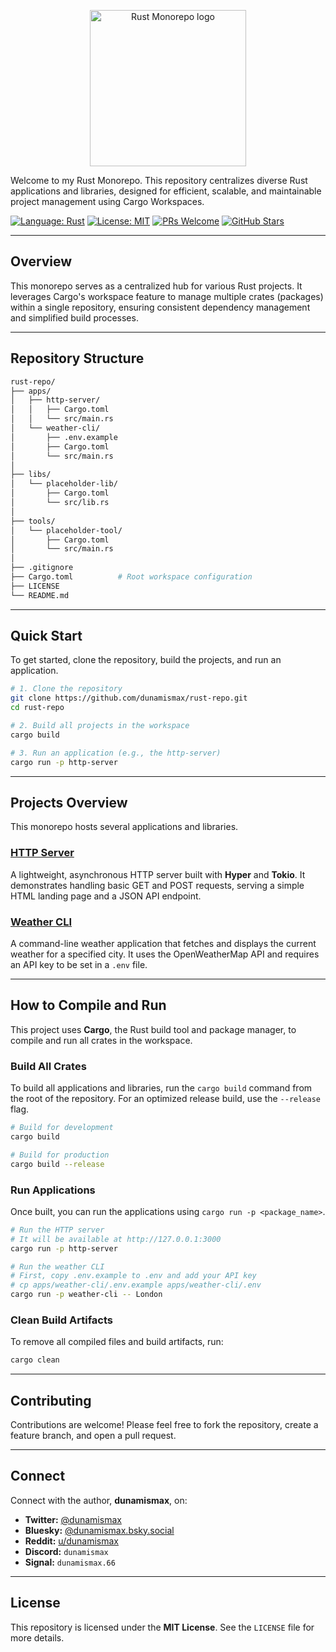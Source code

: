 <p align="center">
  <img src="https://github.com/rust-lang/rust-artwork/blob/master/logo/rust-logo-512x512.png" alt="Rust Monorepo logo" width="250"/>
</p>

Welcome to my Rust Monorepo. This repository centralizes diverse Rust applications and libraries, designed for efficient, scalable, and maintainable project management using Cargo Workspaces.

[![Language: Rust](https://img.shields.io/badge/Language-Rust-orange.svg)](https://www.rust-lang.org/)
[![License: MIT](https://img.shields.io/badge/License-MIT-yellow.svg)](https://github.com/dunamismax/rust-repo/blob/main/LICENSE)
[![PRs Welcome](https://img.shields.io/badge/PRs-welcome-brightgreen.svg?style=flat-square)](https://github.com/dunamismax/rust-repo/pulls)
[![GitHub Stars](https://img.shields.io/github/stars/dunamismax/rust-repo?style=social)](https://github.com/dunamismax/rust-repo/stargazers)

---

## Overview

This monorepo serves as a centralized hub for various Rust projects. It leverages Cargo's workspace feature to manage multiple crates (packages) within a single repository, ensuring consistent dependency management and simplified build processes.

---

## Repository Structure

```sh
rust-repo/
├── apps/
│   ├── http-server/
│   │   ├── Cargo.toml
│   │   └── src/main.rs
│   └── weather-cli/
│       ├── .env.example
│       ├── Cargo.toml
│       └── src/main.rs
│
├── libs/
│   └── placeholder-lib/
│       ├── Cargo.toml
│       └── src/lib.rs
│
├── tools/
│   └── placeholder-tool/
│       ├── Cargo.toml
│       └── src/main.rs
│
├── .gitignore
├── Cargo.toml          # Root workspace configuration
├── LICENSE
└── README.md
```

---

## Quick Start

To get started, clone the repository, build the projects, and run an application.

```bash
# 1. Clone the repository
git clone https://github.com/dunamismax/rust-repo.git
cd rust-repo

# 2. Build all projects in the workspace
cargo build

# 3. Run an application (e.g., the http-server)
cargo run -p http-server
```

---

## Projects Overview

This monorepo hosts several applications and libraries.

### [HTTP Server](apps/http-server/src/main.rs)

A lightweight, asynchronous HTTP server built with **Hyper** and **Tokio**. It demonstrates handling basic GET and POST requests, serving a simple HTML landing page and a JSON API endpoint.

### [Weather CLI](apps/weather-cli/src/main.rs)

A command-line weather application that fetches and displays the current weather for a specified city. It uses the OpenWeatherMap API and requires an API key to be set in a `.env` file.

---

## How to Compile and Run

This project uses **Cargo**, the Rust build tool and package manager, to compile and run all crates in the workspace.

### Build All Crates

To build all applications and libraries, run the `cargo build` command from the root of the repository. For an optimized release build, use the `--release` flag.

```bash
# Build for development
cargo build

# Build for production
cargo build --release
```

### Run Applications

Once built, you can run the applications using `cargo run -p <package_name>`.

```bash
# Run the HTTP server
# It will be available at http://127.0.0.1:3000
cargo run -p http-server

# Run the weather CLI
# First, copy .env.example to .env and add your API key
# cp apps/weather-cli/.env.example apps/weather-cli/.env
cargo run -p weather-cli -- London
```

### Clean Build Artifacts

To remove all compiled files and build artifacts, run:

```bash
cargo clean
```

---

## Contributing

Contributions are welcome! Please feel free to fork the repository, create a feature branch, and open a pull request.

---

## Connect

Connect with the author, **dunamismax**, on:

- **Twitter:** [@dunamismax](https://twitter.com/dunamismax)
- **Bluesky:** [@dunamismax.bsky.social](https://bsky.app/profile/dunamismax.bsky.social)
- **Reddit:** [u/dunamismax](https://www.reddit.com/user/dunamismax)
- **Discord:** `dunamismax`
- **Signal:** `dunamismax.66`

---

## License

This repository is licensed under the **MIT License**. See the `LICENSE` file for more details.

